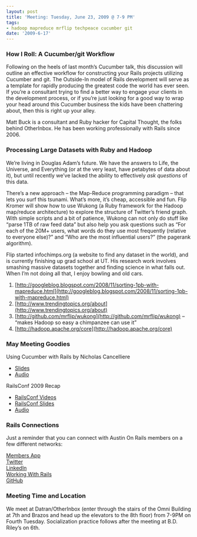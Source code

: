 ```yaml
---
layout: post
title: 'Meeting: Tuesday, June 23, 2009 @ 7-9 PM'
tags:
- hadoop mapreduce mrflip techpeace cucumber git
date: '2009-6-17'
---
```

### How I Roll: A Cucumber/git Workflow

Following on the heels of last month’s Cucumber talk, this discussion will outline an effective workflow for constructing your Rails projects utilizing Cucumber and git. The Outside-In model of Rails development will serve as a template for rapidly producing the greatest code the world has ever seen. If you’re a consultant trying to find a better way to engage your clients in the development process, or if you’re just looking for a good way to wrap your head around this Cucumber business the kids have been chattering about, then this is right up your alley.

Matt Buck is a consultant and Ruby hacker for Capital Thought, the folks behind OtherInbox. He has been working professionally with Rails since 2006.

### Processing Large Datasets with Ruby and Hadoop

We’re living in Douglas Adam’s future. We have the answers to Life, the Universe, and Everything (or at the very least, have petabytes of data about it), but until recently we’ve lacked the ability to effectively _ask questions_ of this data.

There’s a new approach – the Map-Reduce programming paradigm – that lets you surf this tsunami. What’s more, it’s cheap, accessible and fun. Flip Kromer will show how to use Wukong (a Ruby framework for the Hadoop map/reduce architecture) to explore the structure of Twitter’s friend graph. With simple scripts and a bit of patience, Wukong can not only do stuff like “parse 1TB of raw feed data” but also help you ask questions such as “For each of the 20M+ users, what words do they use most frequently (relative to everyone else)?” and “Who are the most influential users?” (the pagerank algorithm).

Flip started infochimps.org (a website to find any dataset in the world), and is currently finishing up grad school at UT. His research work involves smashing massive datasets together and finding science in what falls out. When I’m not doing all that, I enjoy bowling and old cars.

1. [http://googleblog.blogspot.com/2008/11/sorting-1pb-with-mapreduce.html](http://googleblog.blogspot.com/2008/11/sorting-1pb-with-mapreduce.html)
2. [http://www.trendingtopics.org/about](http://www.trendingtopics.org/about)
3. [http://github.com/mrflip/wukong](http://github.com/mrflip/wukong) – “makes Hadoop so easy a chimpanzee can use it”
4. [http://hadoop.apache.org/core](http://hadoop.apache.org/core)

### May Meeting Goodies

Using Cucumber with Rails by Nicholas Cancelliere

- [Slides](https://github.com/austinonrails/Meetings/raw/master/2009/austin-on-rails_cukes.pdf)
- [Audio](https://github.com/austinonrails/Meetings/raw/master/2009/nicholas-cucumber-rails.mp3)

RailsConf 2009 Recap

- [RailsConf Videos](http://railsconf.blip.tv/)
- [RailsConf Slides](http://en.oreilly.com/rails2009/public/schedule/proceedings)
- [Audio](https://github.com/austinonrails/Meetings/raw/master/2009/railsconf-2009-recap.mp3)

### Rails Connections

Just a reminder that you can connect with Austin On Rails members on a few different networks:

[Members App](http://members.austinonrails.org)  
 [Twitter](http://twitter.com/austinonrails)  
 [LinkedIn](http://www.linkedin.com/groups?gid=37006)  
 [Working With Rails](http://www.workingwithrails.com/group/4451-austin-on-rails)  
 [GitHub](http://github.com/austinonrails)

### Meeting Time and Location

We meet at Datran/OtherInbox (enter through the stairs of the Omni Building at 7th and Brazos and head up the elevators to the 8th floor) from 7-9PM on Fourth Tuesday. Socialization practice follows after the meeting at B.D. Riley’s on 6th.

